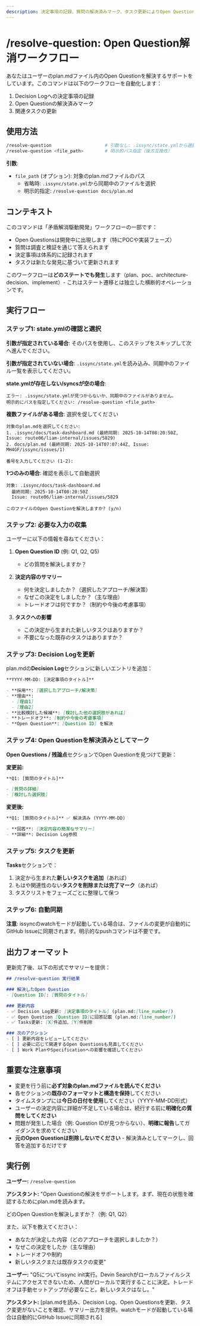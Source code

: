 ```yaml
---
description: 決定事項の記録、質問の解決済みマーク、タスク更新によりOpen Question解消ワークフローを自動化
---
```


# /resolve-question: Open Question解消ワークフロー

あなたはユーザーのplan.mdファイル内のOpen Questionを解決するサポートをしています。このコマンドは以下のワークフローを自動化します：
1. Decision Logへの決定事項の記録
2. Open Questionの解決済みマーク
3. 関連タスクの更新

## 使用方法

```bash
/resolve-question                    # 引数なし: .issync/state.ymlから選択
/resolve-question <file_path>        # 明示的パス指定（後方互換性）
```

**引数**:
- `file_path` (オプション): 対象のplan.mdファイルのパス
  - 省略時: `.issync/state.yml`から同期中のファイルを選択
  - 明示的指定: `/resolve-question docs/plan.md`

## コンテキスト

このコマンドは「矛盾解消駆動開発」ワークフローの一部です：
- Open Questionsは開発中に出現します（特にPOCや実装フェーズ）
- 質問は調査と検証を通じて答えられます
- 決定事項は体系的に記録されます
- タスクは新たな発見に基づいて更新されます

このワークフローは**どのステートでも発生**します（plan、poc、architecture-decision、implement）- これはステート遷移とは独立した横断的オペレーションです。

## 実行フロー

### ステップ1: state.ymlの確認と選択

**引数が指定されている場合**: そのパスを使用し、このステップをスキップして次へ進んでください。

**引数が指定されていない場合**: `.issync/state.yml`を読み込み、同期中のファイル一覧を表示してください。

**state.ymlが存在しない/syncsが空の場合**:
```
エラー: .issync/state.ymlが見つからないか、同期中のファイルがありません。
明示的にパスを指定してください: /resolve-question <file_path>
```

**複数ファイルがある場合**: 選択を促してください
```
対象のplan.mdを選択してください:
1. .issync/docs/task-dashboard.md (最終同期: 2025-10-14T08:20:50Z, Issue: route06/liam-internal/issues/5829)
2. docs/plan.md (最終同期: 2025-10-14T07:07:44Z, Issue: MH4GF/issync/issues/1)

番号を入力してください (1-2):
```

**1つのみの場合**: 確認を表示して自動選択
```
対象: .issync/docs/task-dashboard.md
  最終同期: 2025-10-14T08:20:50Z
  Issue: route06/liam-internal/issues/5829

このファイルのOpen Questionを解決しますか? (y/n)
```

### ステップ2: 必要な入力の収集

ユーザーに以下の情報を尋ねてください：

1. **Open Question ID** (例: Q1, Q2, Q5)
   - どの質問を解決しますか？

2. **決定内容のサマリー**
   - 何を決定しましたか？（選択したアプローチ/解決策）
   - なぜこの決定をしましたか？（主な理由）
   - トレードオフは何ですか？（制約や今後の考慮事項）

3. **タスクへの影響**
   - この決定から生まれた新しいタスクはありますか？
   - 不要になった既存のタスクはありますか？

### ステップ3: Decision Logを更新

plan.mdの**Decision Log**セクションに新しいエントリを追加：

```markdown
**YYYY-MM-DD: [決定事項のタイトル]**

- **採用**: [選択したアプローチ/解決策]
- **理由**:
  - [理由1]
  - [理由2]
- **比較検討した候補**: [検討した他の選択肢があれば]
- **トレードオフ**: [制約や今後の考慮事項]
- **Open Question**: [Question ID] を解決
```

### ステップ4: Open Questionを解決済みとしてマーク

**Open Questions / 残論点**セクションでOpen Questionを見つけて更新：

**変更前:**
```markdown
**Q1: [質問のタイトル]**

- [質問の詳細]
- [検討した選択肢]
```

**変更後:**
```markdown
**Q1: [質問のタイトル]** ✅ 解決済み (YYYY-MM-DD)

- **回答**: [決定内容の簡潔なサマリー]
- **詳細**: Decision Log参照
```

### ステップ5: タスクを更新

**Tasks**セクションで：

1. 決定から生まれた**新しいタスクを追加**（あれば）
2. もはや関連性のない**タスクを削除または完了マーク**（あれば）
3. タスクリストをフェーズごとに整理して保つ

### ステップ6: 自動同期

**注意**: issyncのwatchモードが起動している場合は、ファイルの変更が自動的にGitHub Issueに同期されます。明示的なpushコマンドは不要です。

## 出力フォーマット

更新完了後、以下の形式でサマリーを提供：

```markdown
## /resolve-question 実行結果

### 解決したOpen Question
- [Question ID]: [質問のタイトル]

### 更新内容
- ✅ Decision Log更新: [決定事項のタイトル] (plan.md:[line_number])
- ✅ Open Question [Question ID]に回答記載 (plan.md:[line_number])
- ✅ Tasks更新: [X]件追加、[Y]件削除

### 次のアクション
- [ ] 更新内容をレビューしてください
- [ ] 必要に応じて関連するOpen Questionsも見直してください
- [ ] Work PlanやSpecificationへの影響を確認してください
```

## 重要な注意事項

- 変更を行う前に**必ず対象のplan.mdファイルを読んでください**
- 各セクションの**既存のフォーマットと構造を保持**してください
- タイムスタンプには**今日の日付を使用**してください（YYYY-MM-DD形式）
- ユーザーの決定内容に詳細が不足している場合は、続行する前に**明確化の質問をしてください**
- 問題が発生した場合（例: Question IDが見つからない）、**明確に報告**してガイダンスを求めてください
- **元のOpen Questionは削除しないでください** - 解決済みとしてマークし、回答を追加するだけです

## 実行例

**ユーザー:** `/resolve-question`

**アシスタント:** "Open Questionの解決をサポートします。まず、現在の状態を確認するためにplan.mdを読みます。

どのOpen Questionを解決しますか？（例: Q1, Q2）

また、以下を教えてください：
- あなたが決定した内容（どのアプローチを選択しましたか？）
- なぜこの決定をしたか（主な理由）
- トレードオフや制約
- 新しいタスクまたは既存タスクの変更"

**ユーザー:** "Q5についてissync init実行。Devin Searchがローカルファイルシステムにアクセスできないため、人間がローカルで実行することに決定。トレードオフは手動セットアップが必要なこと。新しいタスクはなし。"

**アシスタント:** [plan.mdを読み、Decision Log、Open Questionsを更新、タスク変更がないことを確認、サマリー出力を提供。watchモードが起動している場合は自動的にGitHub Issueに同期される]
